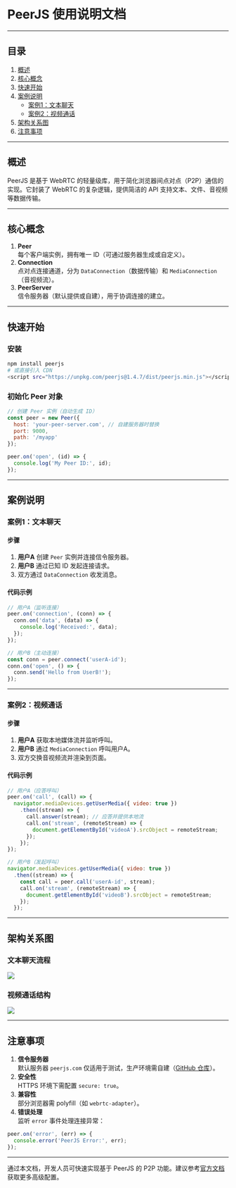 # PeerJS 使用说明文档
---

## 目录
1. [概述](#概述)
2. [核心概念](#核心概念)
3. [快速开始](#快速开始)
4. [案例说明](#案例说明)
    - [案例1：文本聊天](#案例1文本聊天)
    - [案例2：视频通话](#案例2视频通话)
5. [架构关系图](#架构关系图)
6. [注意事项](#注意事项)

---

## 概述
PeerJS 是基于 WebRTC 的轻量级库，用于简化浏览器间点对点（P2P）通信的实现。它封装了 WebRTC 的复杂逻辑，提供简洁的 API 支持文本、文件、音视频等数据传输。

---

## 核心概念
1. **Peer**  
   每个客户端实例，拥有唯一 ID（可通过服务器生成或自定义）。
2. **Connection**  
   点对点连接通道，分为 `DataConnection`（数据传输）和 `MediaConnection`（音视频流）。
3. **PeerServer**  
   信令服务器（默认提供或自建），用于协调连接的建立。

---

## 快速开始
### 安装
```bash
npm install peerjs
# 或直接引入 CDN
<script src="https://unpkg.com/peerjs@1.4.7/dist/peerjs.min.js"></script>

```

### 初始化 Peer 对象
```javascript
// 创建 Peer 实例（自动生成 ID）
const peer = new Peer({
  host: 'your-peer-server.com', // 自建服务器时替换
  port: 9000,
  path: '/myapp'
});

peer.on('open', (id) => {
  console.log('My Peer ID:', id);
});
```

---

## 案例说明
### 案例1：文本聊天
#### 步骤
1. **用户A** 创建 `Peer` 实例并连接信令服务器。
2. **用户B** 通过已知 ID 发起连接请求。
3. 双方通过 `DataConnection` 收发消息。

#### 代码示例
```javascript
// 用户A（监听连接）
peer.on('connection', (conn) => {
  conn.on('data', (data) => {
    console.log('Received:', data);
  });
});

// 用户B（主动连接）
const conn = peer.connect('userA-id');
conn.on('open', () => {
  conn.send('Hello from UserB!');
});
```

---

### 案例2：视频通话
#### 步骤
1. **用户A** 获取本地媒体流并监听呼叫。
2. **用户B** 通过 `MediaConnection` 呼叫用户A。
3. 双方交换音视频流并渲染到页面。

#### 代码示例
```javascript
// 用户A（应答呼叫）
peer.on('call', (call) => {
  navigator.mediaDevices.getUserMedia({ video: true })
    .then((stream) => {
      call.answer(stream); // 应答并提供本地流
      call.on('stream', (remoteStream) => {
        document.getElementById('videoA').srcObject = remoteStream;
      });
    });
});

// 用户B（发起呼叫）
navigator.mediaDevices.getUserMedia({ video: true })
  .then((stream) => {
    const call = peer.call('userA-id', stream);
    call.on('stream', (remoteStream) => {
      document.getElementById('videoB').srcObject = remoteStream;
    });
  });
```

---

## 架构关系图
### 文本聊天流程
![](https://cdn.nlark.com/yuque/__mermaid_v3/05e3f7b0ac432ec4428a871f7b371bd5.svg)

### 视频通话结构
![](https://cdn.nlark.com/yuque/__mermaid_v3/0157b6425846079f9520e8ba06fa34c3.svg)

---

## 注意事项
1. **信令服务器**  
   默认服务器 `peerjs.com` 仅适用于测试，生产环境需自建（[GitHub 仓库](https://github.com/peers/peerjs-server)）。
2. **安全性**  
   HTTPS 环境下需配置 `secure: true`。
3. **兼容性**  
   部分浏览器需 polyfill（如 `webrtc-adapter`）。
4. **错误处理**  
   监听 `error` 事件处理连接异常：

```javascript
peer.on('error', (err) => {
  console.error('PeerJS Error:', err);
});
```

---

通过本文档，开发人员可快速实现基于 PeerJS 的 P2P 功能。建议参考[官方文档](https://peerjs.com/docs/)获取更多高级配置。
